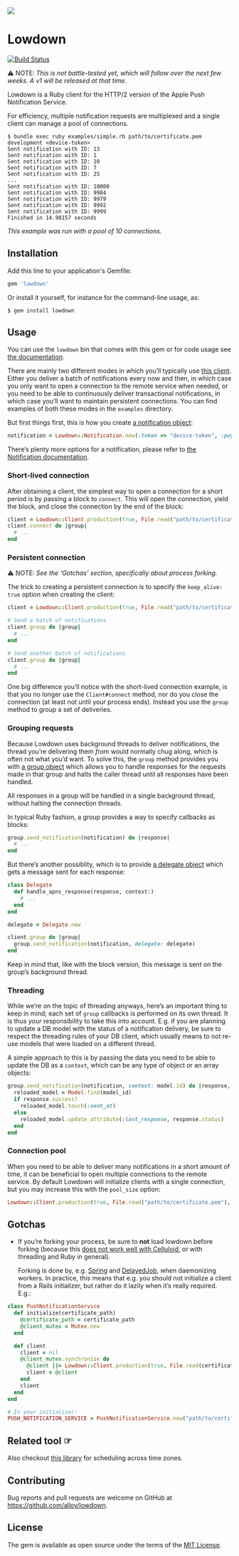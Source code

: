 ![](https://raw.githubusercontent.com/alloy/lowdown/master/doc/lowdown.png)

# Lowdown

[![Build Status](https://travis-ci.org/alloy/lowdown.svg?branch=master)](https://travis-ci.org/alloy/lowdown)

⚠︎ NOTE: _This is not battle-tested yet, which will follow over the next few weeks. A v1 will be released at that time._

Lowdown is a Ruby client for the HTTP/2 version of the Apple Push Notification Service.

For efficiency, multiple notification requests are multiplexed and a single client can manage a pool of connections.

```
$ bundle exec ruby examples/simple.rb path/to/certificate.pem development <device-token>
Sent notification with ID: 13
Sent notification with ID: 1
Sent notification with ID: 10
Sent notification with ID: 7
Sent notification with ID: 25
...
Sent notification with ID: 10000
Sent notification with ID: 9984
Sent notification with ID: 9979
Sent notification with ID: 9992
Sent notification with ID: 9999
Finished in 14.98157 seconds
```

_This example was run with a pool of 10 connections._

## Installation

Add this line to your application's Gemfile:

```ruby
gem 'lowdown'
```

Or install it yourself, for instance for the command-line usage, as:

```
$ gem install lowdown
```

## Usage

You can use the `lowdown` bin that comes with this gem or for code usage see
[the documentation](http://www.rubydoc.info/gems/lowdown).

There are mainly two different modes in which you’ll typically use [this client][client]. Either you deliver a batch of
notifications every now and then, in which case you only want to open a connection to the remote service when needed, or
you need to be able to continuously deliver transactional notifications, in which case you’ll want to maintain
persistent connections. You can find examples of both these modes in the `examples` directory.

But first things first, this is how you create [a notification object][notification]:

```ruby
notification = Lowdown::Notification.new(:token => "device-token", :payload => { :alert => "Hello World!" })
```

There’s plenty more options for a notification, please refer to [the Notification documentation][notification].

### Short-lived connection

After obtaining a client, the simplest way to open a connection for a short period is by passing a block to `connect`.
This will open the connection, yield the block, and close the connection by the end of the block:

```ruby
client = Lowdown::Client.production(true, File.read("path/to/certificate.pem")
client.connect do |group|
  # ...
end
```

### Persistent connection

⚠︎ NOTE: _See the ‘Gotchas’ section, specifically about process forking._

The trick to creating a persistent connection is to specify the `keep_alive: true` option when creating the client:

```ruby
client = Lowdown::Client.production(true, File.read("path/to/certificate.pem"), keep_alive: true)

# Send a batch of notifications
client.group do |group|
  # ...
end

# Send another batch of notifications
client.group do |group|
  # ...
end
```

One big difference you’ll notice with the short-lived connection example, is that you no longer use the `Client#connect`
method, nor do you close the connection (at least not until your process ends). Instead you use the `group` method to
group a set of deliveries.

### Grouping requests

Because Lowdown uses background threads to deliver notifications, the thread you’re delivering them _from_ would
normally chug along, which is often not what you’d want. To solve this, the `group` method provides you with [a group
object][group] which allows you to handle responses for the requests made in that group and halts the caller thread
until all responses have been handled.

All responses in a group will be handled in a single background thread, without halting the connection threads.

In typical Ruby fashion, a group provides a way to specify callbacks as blocks:

```ruby
group.send_notification(notification) do |response|
  # ...
end
```

But there’s another possiblity, which is to provide [a delegate object][delegate] which gets a message sent for each
response:

```ruby
class Delegate
  def handle_apns_response(response, context:)
    # ...
  end
end

delegate = Delegate.new

client.group do |group|
  group.send_notification(notification, delegate: delegate)
end
```

Keep in mind that, like with the block version, this message is sent on the group’s background thread.

### Threading

While we’re on the topic of threading anyways, here’s an important thing to keep in mind; each set of `group` callbacks
is performed on its own thread. It is thus _your_ responsibility to take this into account. E.g. if you are planning to
update a DB model with the status of a notification delivery, be sure to respect the threading rules of your DB client,
which usually means to not re-use models that were loaded on a different thread.

A simple approach to this is by passing the data you need to be able to update the DB as a `context`, which can be any
type of object or an array objects:

```ruby
group.send_notification(notification, context: model.id) do |response, model_id|
  reloaded_model = Model.find(model_id)
  if response.success?
    reloaded_model.touch(:sent_at)
  else
    reloaded_model.update_attribute(:last_response, response.status)
  end
end
```

### Connection pool

When you need to be able to deliver many notifications in a short amount of time, it can be beneficial to open multiple
connections to the remote service. By default Lowdown will initialize clients with a single connection, but you may
increase this with the `pool_size` option:

```ruby
Lowdown::Client.production(true, File.read("path/to/certificate.pem"), pool_size: 3)
```

## Gotchas

* If you’re forking your process, be sure to **not** load lowdown before forking (because this [does not work well with
  Celluloid](https://github.com/celluloid/celluloid/wiki/Gotchas#do-not-create-actors-prior-to-forking-the-process), or
  with threading and Ruby in general).

  Forking is done by, e.g. [Spring][spring] and [DelayedJob][delayed_job], when daemonizing workers. In practice, this
  means that e.g. you should not initialize a client from a Rails initializer, but rather do it lazily when it’s really
  required. E.g.:

```ruby
class PushNotificationService
  def initialize(certificate_path)
    @certificate_path = certificate_path
    @client_mutex = Mutex.new
  end

  def client
    client = nil
    @client_mutex.synchronize do
      @client ||= Lowdown::Client.production(true, File.read(certificate_path), keep_alive: true)
      client = @client
    end
    client
  end
end

# In your initializer:
PUSH_NOTIFICATION_SERVICE = PushNotificationService.new("path/to/certificate.pem")
```

## Related tool ☞

Also checkout [this library](https://github.com/alloy/time_zone_scheduler) for scheduling across time zones.

## Contributing

Bug reports and pull requests are welcome on GitHub at https://github.com/alloy/lowdown.

## License

The gem is available as open source under the terms of the [MIT License](http://opensource.org/licenses/MIT).

[client]: http://www.rubydoc.info/gems/lowdown/Lowdown/Client
[notification]: http://www.rubydoc.info/gems/lowdown/Lowdown/Notification
[group]: http://www.rubydoc.info/gems/lowdown/Lowdown/RequestGroup
[delegate]: http://www.rubydoc.info/gems/lowdown/Lowdown/Connection/DelegateProtocol

[spring]: https://github.com/rails/spring
[delayed_job]: https://github.com/collectiveidea/delayed_job
